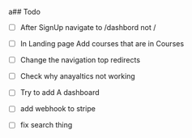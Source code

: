 a## Todo

- [ ] After SignUp  navigate to /dashbord not /   
- [ ]  In Landing page Add courses that are in Courses 
- [ ]  Change the navigation top redirects
- [ ]  Check why anayaltics not working
- [ ]  Try to add A dashboard 
- [ ] add webhook to stripe
- [ ] fix search thing

